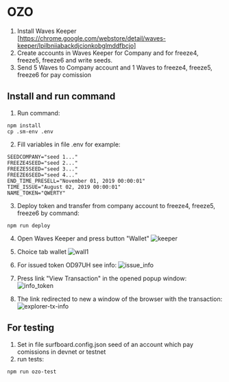 # OZO

1. Install Waves Keeper [https://chrome.google.com/webstore/detail/waves-keeper/lpilbniiabackdjcionkobglmddfbcjo]
2. Create accounts in Waves Keeper for Company and for freeze4, freeze5, freeze6 and write seeds.
3. Send 5 Waves to Company account and 1 Waves to freeze4, freeze5, freeze6 for pay     comission

## Install and run command
1. Run command:
```
npm install
cp .sm-env .env

```

2. Fill variables in file .env for example: 
```
SEEDCOMPANY="seed 1..."
FREEZE4SEED="seed 2..."
FREEZE5SEED="seed 3..."
FREEZE6SEED="seed 4..."
END_TIME_PRESELL="November 01, 2019 00:00:01"
TIME_ISSUE="August 02, 2019 00:00:01"
NAME_TOKEN="QWERTY"

```

3. Deploy token and transfer from company account to freeze4, freeze5, freeze6 by command:
```
npm run deploy
```

4. Open Waves Keeper and press button "Wallet"
![keeper](https://user-images.githubusercontent.com/11519562/62214504-d96ca180-b3ad-11e9-99f3-33d576684dea.png)

5. Choice tab wallet ![wall1](https://user-images.githubusercontent.com/11519562/62214910-a1b22980-b3ae-11e9-9c80-38e18b587d02.png)


6. For issued token OD97UH see info: 
![issue_info](https://user-images.githubusercontent.com/11519562/62215233-39177c80-b3af-11e9-981e-fc673e516f66.png)

7. Press link "View Transaction" in the opened popup window:
![info_token](https://user-images.githubusercontent.com/11519562/62215486-bcd16900-b3af-11e9-95f1-7c58a074e225.png)

8. The link redirected to new a window of the browser with the transaction:
![explorer-tx-info](https://user-images.githubusercontent.com/11519562/62215969-94963a00-b3b0-11e9-81f5-d503ba6e0f03.png)

## For testing
1. Set in file surfboard.config.json seed of an account which pay comissions in devnet or testnet
2. run tests:
```
npm run ozo-test
```
